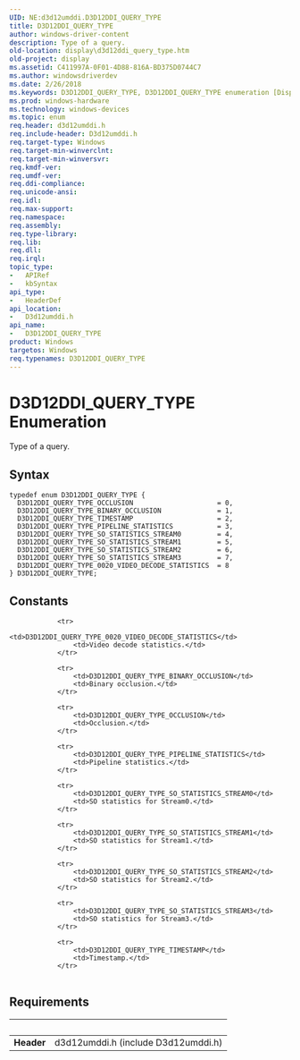 ```yaml
---
UID: NE:d3d12umddi.D3D12DDI_QUERY_TYPE
title: D3D12DDI_QUERY_TYPE
author: windows-driver-content
description: Type of a query.
old-location: display\d3d12ddi_query_type.htm
old-project: display
ms.assetid: C411997A-0F01-4D88-816A-BD375D0744C7
ms.author: windowsdriverdev
ms.date: 2/26/2018
ms.keywords: D3D12DDI_QUERY_TYPE, D3D12DDI_QUERY_TYPE enumeration [Display Devices], D3D12DDI_QUERY_TYPE_0020_VIDEO_DECODE_STATISTICS, D3D12DDI_QUERY_TYPE_BINARY_OCCLUSION, D3D12DDI_QUERY_TYPE_OCCLUSION, D3D12DDI_QUERY_TYPE_PIPELINE_STATISTICS, D3D12DDI_QUERY_TYPE_SO_STATISTICS_STREAM0, D3D12DDI_QUERY_TYPE_SO_STATISTICS_STREAM1, D3D12DDI_QUERY_TYPE_SO_STATISTICS_STREAM2, D3D12DDI_QUERY_TYPE_SO_STATISTICS_STREAM3, D3D12DDI_QUERY_TYPE_TIMESTAMP, d3d12umddi/D3D12DDI_QUERY_TYPE, d3d12umddi/D3D12DDI_QUERY_TYPE_0020_VIDEO_DECODE_STATISTICS, d3d12umddi/D3D12DDI_QUERY_TYPE_BINARY_OCCLUSION, d3d12umddi/D3D12DDI_QUERY_TYPE_OCCLUSION, d3d12umddi/D3D12DDI_QUERY_TYPE_PIPELINE_STATISTICS, d3d12umddi/D3D12DDI_QUERY_TYPE_SO_STATISTICS_STREAM0, d3d12umddi/D3D12DDI_QUERY_TYPE_SO_STATISTICS_STREAM1, d3d12umddi/D3D12DDI_QUERY_TYPE_SO_STATISTICS_STREAM2, d3d12umddi/D3D12DDI_QUERY_TYPE_SO_STATISTICS_STREAM3, d3d12umddi/D3D12DDI_QUERY_TYPE_TIMESTAMP, display.d3d12ddi_query_type
ms.prod: windows-hardware
ms.technology: windows-devices
ms.topic: enum
req.header: d3d12umddi.h
req.include-header: D3d12umddi.h
req.target-type: Windows
req.target-min-winverclnt: 
req.target-min-winversvr: 
req.kmdf-ver: 
req.umdf-ver: 
req.ddi-compliance: 
req.unicode-ansi: 
req.idl: 
req.max-support: 
req.namespace: 
req.assembly: 
req.type-library: 
req.lib: 
req.dll: 
req.irql: 
topic_type:
-	APIRef
-	kbSyntax
api_type:
-	HeaderDef
api_location:
-	D3d12umddi.h
api_name:
-	D3D12DDI_QUERY_TYPE
product: Windows
targetos: Windows
req.typenames: D3D12DDI_QUERY_TYPE
---
```


# D3D12DDI_QUERY_TYPE Enumeration
Type of a query.

## Syntax
````
typedef enum D3D12DDI_QUERY_TYPE { 
  D3D12DDI_QUERY_TYPE_OCCLUSION                     = 0,
  D3D12DDI_QUERY_TYPE_BINARY_OCCLUSION              = 1,
  D3D12DDI_QUERY_TYPE_TIMESTAMP                     = 2,
  D3D12DDI_QUERY_TYPE_PIPELINE_STATISTICS           = 3,
  D3D12DDI_QUERY_TYPE_SO_STATISTICS_STREAM0         = 4,
  D3D12DDI_QUERY_TYPE_SO_STATISTICS_STREAM1         = 5,
  D3D12DDI_QUERY_TYPE_SO_STATISTICS_STREAM2         = 6,
  D3D12DDI_QUERY_TYPE_SO_STATISTICS_STREAM3         = 7,
  D3D12DDI_QUERY_TYPE_0020_VIDEO_DECODE_STATISTICS  = 8
} D3D12DDI_QUERY_TYPE;
````

## Constants

<table>
            
                <tr>
                    <td>D3D12DDI_QUERY_TYPE_0020_VIDEO_DECODE_STATISTICS</td>
                    <td>Video decode statistics.</td>
                </tr>
            
                <tr>
                    <td>D3D12DDI_QUERY_TYPE_BINARY_OCCLUSION</td>
                    <td>Binary occlusion.</td>
                </tr>
            
                <tr>
                    <td>D3D12DDI_QUERY_TYPE_OCCLUSION</td>
                    <td>Occlusion.</td>
                </tr>
            
                <tr>
                    <td>D3D12DDI_QUERY_TYPE_PIPELINE_STATISTICS</td>
                    <td>Pipeline statistics.</td>
                </tr>
            
                <tr>
                    <td>D3D12DDI_QUERY_TYPE_SO_STATISTICS_STREAM0</td>
                    <td>SO statistics for Stream0.</td>
                </tr>
            
                <tr>
                    <td>D3D12DDI_QUERY_TYPE_SO_STATISTICS_STREAM1</td>
                    <td>SO statistics for Stream1.</td>
                </tr>
            
                <tr>
                    <td>D3D12DDI_QUERY_TYPE_SO_STATISTICS_STREAM2</td>
                    <td>SO statistics for Stream2.</td>
                </tr>
            
                <tr>
                    <td>D3D12DDI_QUERY_TYPE_SO_STATISTICS_STREAM3</td>
                    <td>SO statistics for Stream3.</td>
                </tr>
            
                <tr>
                    <td>D3D12DDI_QUERY_TYPE_TIMESTAMP</td>
                    <td>Timestamp.</td>
                </tr>
</table>


## Requirements
| &nbsp; | &nbsp; |
| ---- |:---- |
| **Header** | d3d12umddi.h (include D3d12umddi.h) |